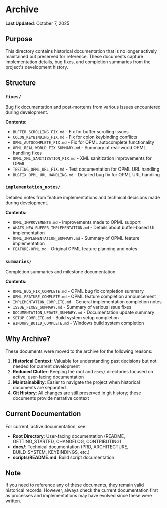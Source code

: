 # Archive

**Last Updated**: October 7, 2025

## Purpose

This directory contains historical documentation that is no longer actively maintained but preserved for reference. These documents capture implementation details, bug fixes, and completion summaries from the project's development history.

## Structure

### `fixes/`
Bug fix documentation and post-mortems from various issues encountered during development.

**Contents:**
- `BUFFER_SCROLLING_FIX.md` - Fix for buffer scrolling issues
- `COLON_KEYBINDING_FIX.md` - Fix for colon keybinding conflicts
- `OPML_AUTOCOMPLETE_FIX.md` - Fix for OPML autocomplete functionality
- `OPML_REAL_WORLD_FIX_SUMMARY.md` - Summary of real-world OPML handling fixes
- `OPML_XML_SANITIZATION_FIX.md` - XML sanitization improvements for OPML
- `TESTING_OPML_URL_FIX.md` - Test documentation for OPML URL handling
- `BUGFIX_OPML_URL_HANDLING.md` - Detailed bug fix for OPML URL handling

### `implementation_notes/`
Detailed notes from feature implementations and technical decisions made during development.

**Contents:**
- `OPML_IMPROVEMENTS.md` - Improvements made to OPML support
- `WHATS_NEW_BUFFER_IMPLEMENTATION.md` - Details about buffer-based UI implementation
- `OPML_IMPLEMENTATION_SUMMARY.md` - Summary of OPML feature implementation
- `FEATURE-OPML.md` - Original OPML feature planning and notes

### `summaries/`
Completion summaries and milestone documentation.

**Contents:**
- `OPML_BUG_FIX_COMPLETE.md` - OPML bug fix completion summary
- `OPML_FEATURE_COMPLETE.md` - OPML feature completion announcement
- `IMPLEMENTATION_COMPLETE.md` - General implementation completion notes
- `ISSUE_FIXES_SUMMARY.md` - Summary of various issue fixes
- `DOCUMENTATION_UPDATE_SUMMARY.md` - Documentation update summary
- `SETUP_COMPLETE.md` - Build system setup completion
- `WINDOWS_BUILD_COMPLETE.md` - Windows build system completion

## Why Archive?

These documents were moved to the archive for the following reasons:

1. **Historical Context**: Valuable for understanding past decisions but not needed for current development
2. **Reduced Clutter**: Keeping the root and `docs/` directories focused on active, user-facing documentation
3. **Maintainability**: Easier to navigate the project when historical documents are separated
4. **Git History**: All changes are still preserved in git history; these documents provide narrative context

## Current Documentation

For current, active documentation, see:

- **Root Directory**: User-facing documentation (README, GETTING_STARTED, CHANGELOG, CONTRIBUTING)
- **docs/**: Technical documentation (PRD, ARCHITECTURE, BUILD_SYSTEM, KEYBINDINGS, etc.)
- **scripts/README.md**: Build script documentation

## Note

If you need to reference any of these documents, they remain valid historical records. However, always check the current documentation first as processes and implementations may have evolved since these were written.
